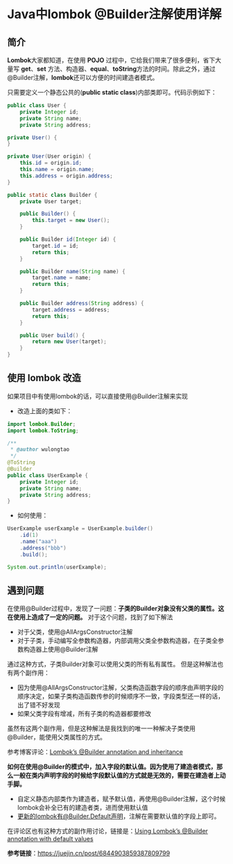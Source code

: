 # Java中lombok @Builder注解使用详解 

## 简介

**Lombok**大家都知道，在使用 **POJO** 过程中，它给我们带来了很多便利，省下大量写 **get**、**set** 方法、构造器、**equal**、**toString**方法的时间。除此之外，通过@Builder注解，**lombok**还可以方便的时间建造者模式。

只需要定义一个静态公共的(**public static class**)内部类即可。代码示例如下：

```java
public class User {
    private Integer id;
    private String name;
    private String address;

private User() {
}

private User(User origin) {
    this.id = origin.id;
    this.name = origin.name;
    this.address = origin.address;
}

public static class Builder {
    private User target;

    public Builder() {
        this.target = new User();
    }

    public Builder id(Integer id) {
        target.id = id;
        return this;
    }

    public Builder name(String name) {
        target.name = name;
        return this;
    }

    public Builder address(String address) {
        target.address = address;
        return this;
    }

    public User build() {
        return new User(target);
    }
}
```
## 使用 lombok 改造

如果项目中有使用lombok的话，可以直接使用@Builder注解来实现

- 改造上面的类如下：

```java
import lombok.Builder;
import lombok.ToString;

/**
 * @author wulongtao
 */
@ToString
@Builder
public class UserExample {
    private Integer id;
    private String name;
    private String address;
}
```

- 如何使用：
  
```java
UserExample userExample = UserExample.builder()
    .id(1)
    .name("aaa")
    .address("bbb")
    .build();

System.out.println(userExample);
```



## 遇到问题

在使用@Builder过程中，发现了一问题：**子类的Builder对象没有父类的属性。这在使用上造成了一定的问题。**
对于这个问题，找到了如下解法

- 对于父类，使用@AllArgsConstructor注解
- 对于子类，手动编写全参数构造器，内部调用父类全参数构造器，在子类全参数构造器上使用@Builder注解

通过这种方式，子类Builder对象可以使用父类的所有私有属性。
但是这种解法也有两个副作用：

- 因为使用@AllArgsConstructor注解，父类构造函数字段的顺序由声明字段的顺序决定，如果子类构造函数传参的时候顺序不一致，字段类型还一样的话，出了错不好发现
- 如果父类字段有增减，所有子类的构造器都要修改

虽然有这两个副作用，但是这种解法是我找到的唯一一种解决子类使用@Builder，能使用父类属性的方式。

参考博客评论：[Lombok’s @Builder annotation and inheritance](https://link.juejin.cn/?target=https%3A%2F%2Freinhard.codes%2F2015%2F09%2F16%2Flomboks-builder-annotation-and-inheritance%2F)

**如何在使用@Builder的模式中，加入字段的默认值。因为使用了建造者模式，那么一般在类内声明字段的时候给字段默认值的方式就是无效的，需要在建造者上动手脚。**

- 自定义静态内部类作为建造者，赋予默认值，再使用@Builder注解，这个时候lombok会补全已有的建造者类，进而使用默认值
- 更新的lombok有@Builder.Default声明，注解在需要默认值的字段上即可。

在评论区也有这种方式的副作用讨论，链接是：[Using Lombok’s @Builder annotation with default values](https://link.juejin.cn/?target=https%3A%2F%2Freinhard.codes%2F2016%2F07%2F13%2Fusing-lomboks-builder-annotation-with-default-values%2F)

**参考链接**：https://juejin.cn/post/6844903859387809799
